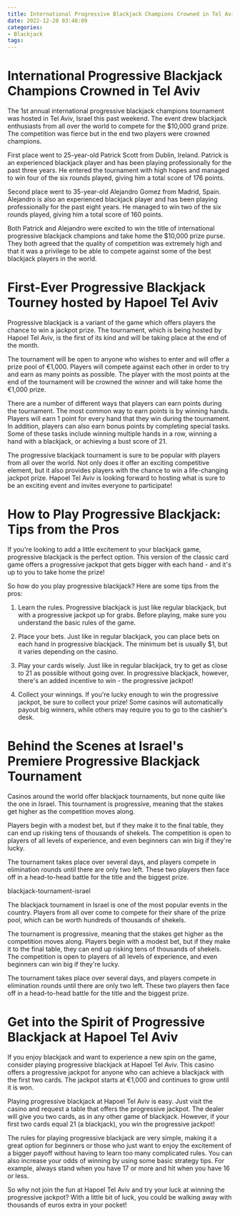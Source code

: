 ```yaml
---
title: International Progressive Blackjack Champions Crowned in Tel Aviv
date: 2022-12-20 03:48:09
categories:
- Blackjack
tags:
---
```



#  International Progressive Blackjack Champions Crowned in Tel Aviv

The 1st annual international progressive blackjack champions tournament was hosted in Tel Aviv, Israel this past weekend. The event drew blackjack enthusiasts from all over the world to compete for the $10,000 grand prize. The competition was fierce but in the end two players were crowned champions.

First place went to 25-year-old Patrick Scott from Dublin, Ireland. Patrick is an experienced blackjack player and has been playing professionally for the past three years. He entered the tournament with high hopes and managed to win four of the six rounds played, giving him a total score of 176 points.

Second place went to 35-year-old Alejandro Gomez from Madrid, Spain. Alejandro is also an experienced blackjack player and has been playing professionally for the past eight years. He managed to win two of the six rounds played, giving him a total score of 160 points.

Both Patrick and Alejandro were excited to win the title of international progressive blackjack champions and take home the $10,000 prize purse. They both agreed that the quality of competition was extremely high and that it was a privilege to be able to compete against some of the best blackjack players in the world.

#  First-Ever Progressive Blackjack Tourney hosted by Hapoel Tel Aviv

 Progressive blackjack is a variant of the game which offers players the chance to win a jackpot prize. The tournament, which is being hosted by Hapoel Tel Aviv, is the first of its kind and will be taking place at the end of the month.

The tournament will be open to anyone who wishes to enter and will offer a prize pool of €1,000. Players will compete against each other in order to try and earn as many points as possible. The player with the most points at the end of the tournament will be crowned the winner and will take home the €1,000 prize.

There are a number of different ways that players can earn points during the tournament. The most common way to earn points is by winning hands. Players will earn 1 point for every hand that they win during the tournament. In addition, players can also earn bonus points by completing special tasks. Some of these tasks include winning multiple hands in a row, winning a hand with a blackjack, or achieving a bust score of 21.

The progressive blackjack tournament is sure to be popular with players from all over the world. Not only does it offer an exciting competitive element, but it also provides players with the chance to win a life-changing jackpot prize. Hapoel Tel Aviv is looking forward to hosting what is sure to be an exciting event and invites everyone to participate!

#  How to Play Progressive Blackjack: Tips from the Pros

If you're looking to add a little excitement to your blackjack game, progressive blackjack is the perfect option. This version of the classic card game offers a progressive jackpot that gets bigger with each hand - and it's up to you to take home the prize!

So how do you play progressive blackjack? Here are some tips from the pros:

1. Learn the rules. Progressive blackjack is just like regular blackjack, but with a progressive jackpot up for grabs. Before playing, make sure you understand the basic rules of the game.

2. Place your bets. Just like in regular blackjack, you can place bets on each hand in progressive blackjack. The minimum bet is usually $1, but it varies depending on the casino.

3. Play your cards wisely. Just like in regular blackjack, try to get as close to 21 as possible without going over. In progressive blackjack, however, there's an added incentive to win - the progressive jackpot!

4. Collect your winnings. If you're lucky enough to win the progressive jackpot, be sure to collect your prize! Some casinos will automatically payout big winners, while others may require you to go to the cashier's desk.

#  Behind the Scenes at Israel's Premiere Progressive Blackjack Tournament

Casinos around the world offer blackjack tournaments, but none quite like the one in Israel. This tournament is progressive, meaning that the stakes get higher as the competition moves along.

Players begin with a modest bet, but if they make it to the final table, they can end up risking tens of thousands of shekels. The competition is open to players of all levels of experience, and even beginners can win big if they're lucky.

The tournament takes place over several days, and players compete in elimination rounds until there are only two left. These two players then face off in a head-to-head battle for the title and the biggest prize.

blackjack-tournament-israel

The blackjack tournament in Israel is one of the most popular events in the country. Players from all over come to compete for their share of the prize pool, which can be worth hundreds of thousands of shekels.

The tournament is progressive, meaning that the stakes get higher as the competition moves along. Players begin with a modest bet, but if they make it to the final table, they can end up risking tens of thousands of shekels. The competition is open to players of all levels of experience, and even beginners can win big if they're lucky.

The tournament takes place over several days, and players compete in elimination rounds until there are only two left. These two players then face off in a head-to-head battle for the title and the biggest prize.

#  Get into the Spirit of Progressive Blackjack at Hapoel Tel Aviv

If you enjoy blackjack and want to experience a new spin on the game, consider playing progressive blackjack at Hapoel Tel Aviv. This casino offers a progressive jackpot for anyone who can achieve a blackjack with the first two cards. The jackpot starts at €1,000 and continues to grow until it is won.

Playing progressive blackjack at Hapoel Tel Aviv is easy. Just visit the casino and request a table that offers the progressive jackpot. The dealer will give you two cards, as in any other game of blackjack. However, if your first two cards equal 21 (a blackjack), you win the progressive jackpot!

The rules for playing progressive blackjack are very simple, making it a great option for beginners or those who just want to enjoy the excitement of a bigger payoff without having to learn too many complicated rules. You can also increase your odds of winning by using some basic strategy tips. For example, always stand when you have 17 or more and hit when you have 16 or less.

So why not join the fun at Hapoel Tel Aviv and try your luck at winning the progressive jackpot? With a little bit of luck, you could be walking away with thousands of euros extra in your pocket!